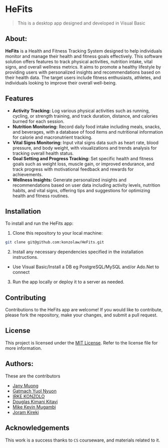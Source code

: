 # HeFits
> This is a desktop app designed and developed in Visual Basic

## About:

**HeFits** is a Health and Fitness Tracking System designed to help individuals monitor and manage their health and fitness goals effectively. This software solution offers features to track physical activities, nutrition intake, vital signs, and overall wellness metrics. It aims to promote a healthy lifestyle by providing users with personalized insights and recommendations based on their health data. The target users include fitness enthusiasts, athletes, and individuals looking to improve their overall well-being.

## Features

- **Activity Tracking:** Log various physical activities such as running, cycling, or strength training, and track duration, distance, and calories burned for each session.
- **Nutrition Monitoring:** Record daily food intake including meals, snacks, and beverages, with a database of food items and nutritional information for calorie and macronutrient tracking.
- **Vital Signs Monitoring:** Input vital signs data such as heart rate, blood pressure, and body weight, with visualizations and trends analysis for tracking overall health status.
- **Goal Setting and Progress Tracking:** Set specific health and fitness goals such as weight loss, muscle gain, or improved endurance, and track progress with motivational feedback and rewards for achievements.
- **Wellness Insights:** Generate personalized insights and recommendations based on user data including activity levels, nutrition habits, and vital signs, offering tips and suggestions for optimizing health and fitness routines.

## Installation

To install and run the HeFits app:

1. Clone this repository to your local machine:
 ```bash
 git clone git@github.com:konzolaw/HeFits.git
 ```
2. Install any necessary dependencies specified in the installation instructions.
- Use Visual Basic/Install a DB eg PostgreSQL/MySQL and/or Ado.Net to connect
3. Run the app locally or deploy it to a server as needed.

## Contributing

Contributions to the HeFits app are welcome! If you would like to contribute, please fork the repository, make your changes, and submit a pull request.  

## License
This project is licensed under the [MIT License](LICENSE). Refer to the license file for more information.

## Authors:
These are the contributors

- [Jany Muong](https://github.com/janymuong)
- [Gatmach Yuol Nyuon]()
- [IRKE KONZOLO](https://github.com/konzolaw)
- [Douglas Kimani Kitavi]()
- [Mike Kevin Mugambi]()
- [Joram Kireki]()

## Acknowledgements

This work is a success thanks to `CS` courseware, and materials related to it.